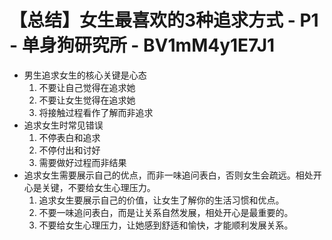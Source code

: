 # 【总结】女生最喜欢的3种追求方式 - P1 - 单身狗研究所 - BV1mM4y1E7J1

-   男生追求女生的核心关键是心态
    1.  不要让自己觉得在追求她
    2.  不要让女生觉得在追求她
    3.  将接触过程看作了解而非追求
-   追求女生时常见错误
    1.  不停表白和追求
    2.  不停付出和讨好
    3.  需要做好过程而非结果
-   追求女生需要展示自己的优点，而非一味追问表白，否则女生会疏远。相处开心是关键，不要给女生心理压力。
    1.  追求女生要展示自己的价值，让女生了解你的生活习惯和优点。
    2.  不要一味追问表白，而是让关系自然发展，相处开心是最重要的。
    3.  不要给女生心理压力，让她感到舒适和愉快，才能顺利发展关系。